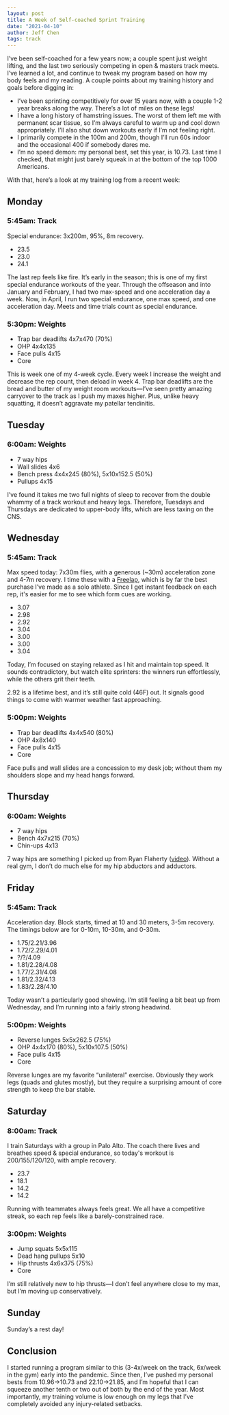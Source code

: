 ```yaml
---
layout: post
title: A Week of Self-coached Sprint Training
date: "2021-04-10"
author: Jeff Chen
tags: track
---
```


I’ve been self-coached for a few years now; a couple spent just weight lifting, and the last two seriously competing in open & masters track meets. I’ve learned a lot, and continue to tweak my program based on how my body feels and my reading. A couple points about my training history and goals before digging in:

- I’ve been sprinting competitively for over 15 years now, with a couple 1-2 year breaks along the way. There’s a lot of miles on these legs!
- I have a long history of hamstring issues. The worst of them left me with permanent scar tissue, so I’m always careful to warm up and cool down appropriately. I’ll also shut down workouts early if I’m not feeling right.
- I primarily compete in the 100m and 200m, though I’ll run 60s indoor and the occasional 400 if somebody dares me.
- I’m no speed demon: my personal best, set this year, is 10.73. Last time I checked, that might just barely squeak in at the bottom of the top 1000 Americans.

With that, here’s a look at my training log from a recent week:

<!-- excerpt -->

## Monday

### 5:45am: Track

Special endurance: 3x200m, 95%, 8m recovery.

- 23.5
- 23.0
- 24.1

The last rep feels like fire. It’s early in the season; this is one of my first special endurance workouts of the year. Through the offseason and into January and February, I had two max-speed and one acceleration day a week. Now, in April, I run two special endurance, one max speed, and one acceleration day. Meets and time trials count as special endurance.

### 5:30pm: Weights

- Trap bar deadlifts 4x7x470 (70%)
- OHP 4x4x135
- Face pulls 4x15
- Core

This is week one of my 4-week cycle. Every week I increase the weight and decrease the rep count, then deload in week 4. Trap bar deadlifts are the bread and butter of my weight room workouts—I’ve seen pretty amazing carryover to the track as I push my maxes higher. Plus, unlike heavy squatting, it doesn’t aggravate my patellar tendinitis.

## Tuesday

### 6:00am: Weights

- 7 way hips
- Wall slides 4x6
- Bench press 4x4x245 (80%), 5x10x152.5 (50%)
- Pullups 4x15

I’ve found it takes me two full nights of sleep to recover from the double whammy of a track workout and heavy legs. Therefore, Tuesdays and Thursdays are dedicated to upper-body lifts, which are less taxing on the CNS.

## Wednesday

### 5:45am: Track

Max speed today: 7x30m flies, with a generous (~30m) acceleration zone and 4-7m recovery. I time these with a [Freelap](https://www.freelapusa.com/), which is by far the best purchase I’ve made as a solo athlete. Since I get instant feedback on each rep, it's easier for me to see which form cues are working.

- 3.07
- 2.98
- 2.92
- 3.04
- 3.00
- 3.00
- 3.04

Today, I’m focused on staying relaxed as I hit and maintain top speed. It sounds contradictory, but watch elite sprinters: the winners run effortlessly, while the others grit their teeth.

2.92 is a lifetime best, and it’s still quite cold (46F) out. It signals good things to come with warmer weather fast approaching.

### 5:00pm: Weights

- Trap bar deadlifts 4x4x540 (80%)
- OHP 4x8x140
- Face pulls 4x15
- Core

Face pulls and wall slides are a concession to my desk job; without them my shoulders slope and my head hangs forward.

## Thursday

### 6:00am: Weights

- 7 way hips
- Bench 4x7x215 (70%)
- Chin-ups 4x13

7 way hips are something I picked up from Ryan Flaherty ([video](https://www.youtube.com/watch?v=iLTBIaHU5iw)). Without a real gym, I don’t do much else for my hip abductors and adductors.

## Friday

### 5:45am: Track

Acceleration day. Block starts, timed at 10 and 30 meters, 3-5m recovery. The timings below are for 0-10m, 10-30m, and 0-30m.

- 1.75/2.21/3.96
- 1.72/2.29/4.01
- ?/?/4.09
- 1.81/2.28/4.08
- 1.77/2.31/4.08
- 1.81/2.32/4.13
- 1.83/2.28/4.10

Today wasn’t a particularly good showing. I’m still feeling a bit beat up from Wednesday, and I’m running into a fairly strong headwind.

### 5:00pm: Weights

- Reverse lunges 5x5x262.5 (75%)
- OHP 4x4x170 (80%), 5x10x107.5 (50%)
- Face pulls 4x15
- Core

Reverse lunges are my favorite “unilateral” exercise. Obviously they work legs (quads and glutes mostly), but they require a surprising amount of core strength to keep the bar stable.

## Saturday

### 8:00am: Track

I train Saturdays with a group in Palo Alto. The coach there lives and breathes speed & special endurance, so today's workout is 200/155/120/120, with ample recovery.

- 23.7
- 18.1
- 14.2
- 14.2

Running with teammates always feels great. We all have a competitive streak, so each rep feels like a barely-constrained race.

### 3:00pm: Weights

- Jump squats 5x5x115
- Dead hang pullups 5x10
- Hip thrusts 4x6x375 (75%)
- Core

I’m still relatively new to hip thrusts—I don’t feel anywhere close to my max, but I’m moving up conservatively.

## Sunday

Sunday’s a rest day!

## Conclusion

I started running a program similar to this (3-4x/week on the track, 6x/week in the gym) early into the pandemic. Since then, I’ve pushed my personal bests from 10.96→10.73 and 22.10→21.85, and I’m hopeful that I can squeeze another tenth or two out of both by the end of the year. Most importantly, my training volume is low enough on my legs that I’ve completely avoided any injury-related setbacks.
